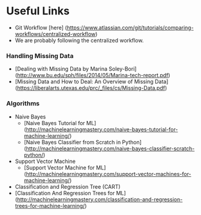 # Useful Links

* Git Workflow [here] (https://www.atlassian.com/git/tutorials/comparing-workflows/centralized-workflow)
* We are probably following the centralized workflow. 

### Handling Missing Data

* [Dealing with Missing Data by Marina Soley-Bori] (http://www.bu.edu/sph/files/2014/05/Marina-tech-report.pdf)
* [Missing Data and How to Deal: An Overview of Missing Data] (https://liberalarts.utexas.edu/prc/_files/cs/Missing-Data.pdf)

### Algorithms

* Naive Bayes
  * [Naive Bayes Tutorial for ML] (http://machinelearningmastery.com/naive-bayes-tutorial-for-machine-learning/)
  * [Naive Bayes Classifier from Scratch in Python] (http://machinelearningmastery.com/naive-bayes-classifier-scratch-python/)
* Support Vector Machine
  * [Support Vector Machine for ML] (http://machinelearningmastery.com/support-vector-machines-for-machine-learning/)
* Classification and Regression Tree (CART)
 * [Classification And Regression Trees for ML] (http://machinelearningmastery.com/classification-and-regression-trees-for-machine-learning/)
